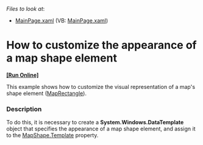 <!-- default file list -->
*Files to look at*:

* [MainPage.xaml](./CS/MapShapeTemplate/MainPage.xaml) (VB: [MainPage.xaml](./VB/MapShapeTemplate/MainPage.xaml))
<!-- default file list end -->
# How to customize the appearance of a map shape element
<!-- run online -->
**[[Run Online]](https://codecentral.devexpress.com/e4263)**
<!-- run online end -->


<p>This example shows how to customize the visual representation of a map's shape element (<a href="http://documentation.devexpress.com/#Silverlight/clsDevExpressXpfMapMapRectangletopic"><u>MapRectangle</u></a>). </p><p></p><p></p>


<h3>Description</h3>

<p>To do this, it is necessary to create a <strong>System.Windows.DataTemplate</strong> object that specifies the appearance of a map shape element, and assign it to the <a href="http://help.devexpress.com/#Silverlight/DevExpressXpfMapMapShape_Templatetopic"><u>MapShape.Template</u></a> property.</p><br />


<br/>


